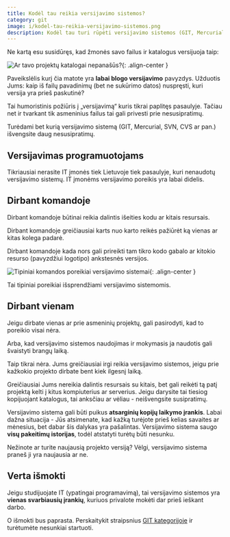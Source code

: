 ```yaml
---
title: Kodėl tau reikia versijavimo sistemos?
category: git
image: i/kodel-tau-reikia-versijavimo-sistemos.png
description: Kodėl tau turi rūpėti versijavimo sistemos (GIT, Mercurial, SVN) turėjimas? Skaityk.
---
```


Ne kartą esu susidūręs, kad žmonės savo failus ir katalogus versijuoja taip:

![Ar tavo projektų katalogai nepanašūs?](/i/dizainerio_katalogas.png){: .align-center }

Paveikslėlis kurį čia matote yra **labai blogo versijavimo** pavyzdys. Užduotis Jums: kaip iš failų pavadinimų (bet ne sukūrimo datos) nuspręsti, kuri versija yra prieš paskutinė?

Tai humoristinis požiūris į „versijavimą“ kuris tikrai paplitęs pasaulyje. Tačiau net ir tvarkant tik asmeninius failus tai gali privesti prie nesusipratimų.

Turėdami bet kurią versijavimo sistemą (GIT, Mercurial, SVN, CVS ar pan.) išvengsite daug nesusipratimų.

## Versijavimas programuotojams

Tikriausiai nerasite IT įmonės tiek Lietuvoje tiek pasaulyje, kuri nenaudotų versijavimo sistemų. IT įmonėms versijavimo poreikis yra labai didelis.

## Dirbant komandoje

Dirbant komandoje būtinai reikia dalintis išeities kodu ar kitais resursais.

Dirbant komandoje greičiausiai karts nuo karto reikės pažiūrėt ką vienas ar kitas kolega padarė.

Dirbant komandoje kada nors gali prireikti tam tikro kodo gabalo ar kitokio resurso (pavyzdžiui logotipo) ankstesnės versijos.

![Tipiniai komandos poreikiai versijavimo sistemai](/i/kodo-dalijimasis.jpg){: .align-center }

Tai tipiniai poreikiai išsprendžiami versijavimo sistemomis.

## Dirbant vienam

Jeigu dirbate vienas ar prie asmeninių projektų, gali pasirodyti, kad to poreikio visai nėra.

Arba, kad versijavimo sistemos naudojimas ir mokymasis ja naudotis gali švaistyti brangų laiką.

Taip tikrai nėra. Jums greičiausiai irgi reikia versijavimo sistemos, jeigu prie kažkokio projekto dirbate bent kiek ilgesnį laiką.

Greičiausiai Jums nereikia dalintis resursais su kitais, bet gali reikėti tą patį projektą kelti į kitus kompiuterius ar serverius. Jeigu darysite tai tiesiog kopijuojant katalogus, tai anksčiau ar vėliau - neišvengsite susipratimų.

Versijavimo sistema gali būti puikus **atsarginių kopijų laikymo įrankis**. Labai dažna situacija - Jūs atsimenate, kad kažką turėjote prieš kelias savaites ar mėnesius, bet dabar šis dalykas yra pašalintas. Versijavimo sistema saugo **visų pakeitimų istorijas**, todėl atstatyti turėtų būti nesunku.

Nežinote ar turite naujausią projekto versiją? Vėlgi, versijavimo sistema praneš ji yra naujausia ar ne.

## Verta išmokti

Jeigu studijuojate IT (ypatingai programavimą), tai versijavimo sistemos yra **vienas svarbiausių įrankių**, kuriuos privalote mokėti dar prieš ieškant darbo.

O išmokti bus paprasta. Perskaitykit straipsnius <a href="/git">GIT kategorijoje</a> ir turėtumėte nesunkiai startuoti.
